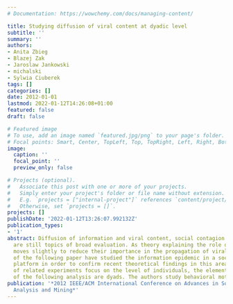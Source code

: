 ```yaml
---
# Documentation: https://wowchemy.com/docs/managing-content/

title: Studying diffusion of viral content at dyadic level
subtitle: ''
summary: ''
authors:
- Anita Zbieg
- Blazej Zak
- Jaroslaw Jankowski
- michalski
- Sylwia Ciuberek
tags: []
categories: []
date: 2012-01-01
lastmod: 2022-01-12T14:26:08+01:00
featured: false
draft: false

# Featured image
# To use, add an image named `featured.jpg/png` to your page's folder.
# Focal points: Smart, Center, TopLeft, Top, TopRight, Left, Right, BottomLeft, Bottom, BottomRight.
image:
  caption: ''
  focal_point: ''
  preview_only: false

# Projects (optional).
#   Associate this post with one or more of your projects.
#   Simply enter your project's folder or file name without extension.
#   E.g. `projects = ["internal-project"]` references `content/project/deep-learning/index.md`.
#   Otherwise, set `projects = []`.
projects: []
publishDate: '2022-01-12T13:26:07.992132Z'
publication_types:
- '1'
abstract: Diffusion of information and viral content, social contagion and influence
  are still topics of broad evaluation. As theory explaining the role of influentials
  moves slightly to reduce their importance in the propagation of viral content, authors
  of the following paper have studied the information epidemic in a social networking
  platform in order to confirm recent theoretical findings in this area. While most
  of related experiments focus on the level of individuals, the elementary entities
  of the following analysis are dyads. The authors study behavioral motifs
publication: '*2012 IEEE/ACM International Conference on Advances in Social Networks
  Analysis and Mining*'
---
```

